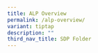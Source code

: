 ```yaml
---
title: ALP Overview
permalink: /alp-overview/
variant: tiptap
description: ""
third_nav_title: SDP Folder
---
```

